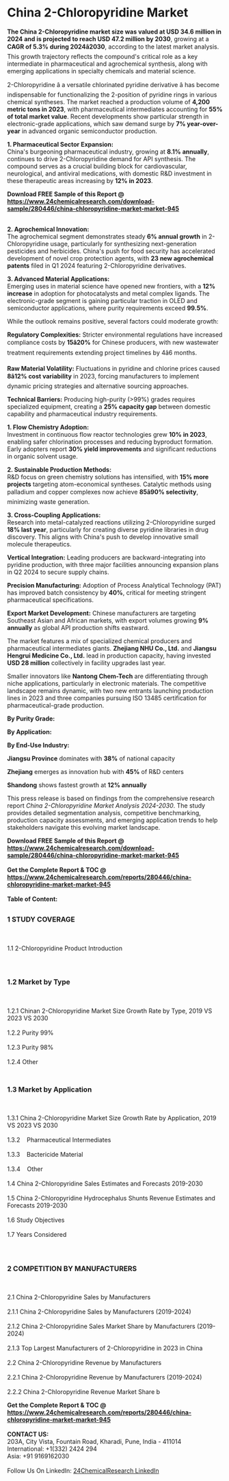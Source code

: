 <h1>China 2-Chloropyridine Market</h1><p><strong>The China 2-Chloropyridine market size was valued at USD 34.6 million in 2024 and is projected to reach USD 47.2 million by 2030</strong>, growing at a <strong>CAGR of 5.3% during 2024â2030</strong>, according to the latest market analysis. This growth trajectory reflects the compound's critical role as a key intermediate in pharmaceutical and agrochemical synthesis, along with emerging applications in specialty chemicals and material science.</p><p>2-Chloropyridine â a versatile chlorinated pyridine derivative â has become indispensable for functionalizing the 2-position of pyridine rings in various chemical syntheses. The market reached a production volume of <strong>4,200 metric tons in 2023</strong>, with pharmaceutical intermediates accounting for <strong>55% of total market value</strong>. Recent developments show particular strength in electronic-grade applications, which saw demand surge by <strong>7% year-over-year</strong> in advanced organic semiconductor production.</p><p><strong>1. Pharmaceutical Sector Expansion:</strong><br>
China's burgeoning pharmaceutical industry, growing at <strong>8.1% annually</strong>, continues to drive 2-Chloropyridine demand for API synthesis. The compound serves as a crucial building block for cardiovascular, neurological, and antiviral medications, with domestic R&amp;D investment in these therapeutic areas increasing by <strong>12% in 2023</strong>.</p><div><b>Download FREE Sample of this Report @ 
            <a href="https://www.24chemicalresearch.com/download-sample/280446/china-chloropyridine-market-market-945">
            https://www.24chemicalresearch.com/download-sample/280446/china-chloropyridine-market-market-945</a></b></div><br><p><strong>2. Agrochemical Innovation:</strong><br>
The agrochemical segment demonstrates steady <strong>6% annual growth</strong> in 2-Chloropyridine usage, particularly for synthesizing next-generation pesticides and herbicides. China's push for food security has accelerated development of novel crop protection agents, with <strong>23 new agrochemical patents</strong> filed in Q1 2024 featuring 2-Chloropyridine derivatives.</p><p><strong>3. Advanced Material Applications:</strong><br>
Emerging uses in material science have opened new frontiers, with a <strong>12% increase</strong> in adoption for photocatalysts and metal complex ligands. The electronic-grade segment is gaining particular traction in OLED and semiconductor applications, where purity requirements exceed <strong>99.5%</strong>.</p><p>While the outlook remains positive, several factors could moderate growth:</p><p><strong>Regulatory Complexities:</strong> Stricter environmental regulations have increased compliance costs by <strong>15â20%</strong> for Chinese producers, with new wastewater treatment requirements extending project timelines by 4â6 months.</p><p><strong>Raw Material Volatility:</strong> Fluctuations in pyridine and chlorine prices caused <strong>8â12% cost variability</strong> in 2023, forcing manufacturers to implement dynamic pricing strategies and alternative sourcing approaches.</p><p><strong>Technical Barriers:</strong> Producing high-purity (&gt;99%) grades requires specialized equipment, creating a <strong>25% capacity gap</strong> between domestic capability and pharmaceutical industry requirements.</p><p><strong>1. Flow Chemistry Adoption:</strong><br>
Investment in continuous flow reactor technologies grew <strong>10% in 2023</strong>, enabling safer chlorination processes and reducing byproduct formation. Early adopters report <strong>30% yield improvements</strong> and significant reductions in organic solvent usage.</p><p><strong>2. Sustainable Production Methods:</strong><br>
R&amp;D focus on green chemistry solutions has intensified, with <strong>15% more projects</strong> targeting atom-economical syntheses. Catalytic methods using palladium and copper complexes now achieve <strong>85â90% selectivity</strong>, minimizing waste generation.</p><p><strong>3. Cross-Coupling Applications:</strong><br>
Research into metal-catalyzed reactions utilizing 2-Chloropyridine surged <strong>18% last year</strong>, particularly for creating diverse pyridine libraries in drug discovery. This aligns with China's push to develop innovative small molecule therapeutics.</p><p><strong>Vertical Integration:</strong> Leading producers are backward-integrating into pyridine production, with three major facilities announcing expansion plans in Q2 2024 to secure supply chains.</p><p><strong>Precision Manufacturing:</strong> Adoption of Process Analytical Technology (PAT) has improved batch consistency by <strong>40%</strong>, critical for meeting stringent pharmaceutical specifications.</p><p><strong>Export Market Development:</strong> Chinese manufacturers are targeting Southeast Asian and African markets, with export volumes growing <strong>9% annually</strong> as global API production shifts eastward.</p><p>The market features a mix of specialized chemical producers and pharmaceutical intermediates giants. <strong>Zhejiang NHU Co., Ltd.</strong> and <strong>Jiangsu Hengrui Medicine Co., Ltd.</strong> lead in production capacity, having invested <strong>USD 28 million</strong> collectively in facility upgrades last year.</p><p>Smaller innovators like <strong>Nantong Chem-Tech</strong> are differentiating through niche applications, particularly in electronic materials. The competitive landscape remains dynamic, with two new entrants launching production lines in 2023 and three companies pursuing ISO 13485 certification for pharmaceutical-grade production.</p><p><strong>By Purity Grade:</strong></p><p><strong>By Application:</strong></p><p><strong>By End-Use Industry:</strong></p><p><strong>Jiangsu Province</strong> dominates with <strong>38%</strong> of national capacity</p><p><strong>Zhejiang</strong> emerges as innovation hub with <strong>45%</strong> of R&amp;D centers</p><p><strong>Shandong</strong> shows fastest growth at <strong>12% annually</strong></p><p>This press release is based on findings from the comprehensive research report <em>China 2-Chloropyridine Market Analysis 2024-2030</em>. The study provides detailed segmentation analysis, competitive benchmarking, production capacity assessments, and emerging application trends to help stakeholders navigate this evolving market landscape.</p><div><b>Download FREE Sample of this Report @ 
            <a href="https://www.24chemicalresearch.com/download-sample/280446/china-chloropyridine-market-market-945">
            https://www.24chemicalresearch.com/download-sample/280446/china-chloropyridine-market-market-945</a></b></div><br><div><b>Get the Complete Report & TOC @ 
            <a href="https://www.24chemicalresearch.com/reports/280446/china-chloropyridine-market-market-945">
            https://www.24chemicalresearch.com/reports/280446/china-chloropyridine-market-market-945</a></b></div><br>
            <b>Table of Content:</b><p><h2><span style="font-size:16px"><strong>1 STUDY COVERAGE</strong></span></h2><br />
<p>1.1 2-Chloropyridine Product Introduction</p><br />
<h2><span style="font-size:16px"><strong>1.2 Market by Type</strong></span></h2><br />
<p>1.2.1 Chinan 2-Chloropyridine Market Size Growth Rate by Type, 2019 VS 2023 VS 2030<br /><br />
1.2.2 Purity 99%&nbsp;&nbsp; &nbsp;<br /><br />
1.2.3 Purity 98%<br /><br />
1.2.4 Other<br /><br />
<h2><span style="font-size:16px"><strong>1.3 Market by Application</strong></span></h2><br />
<p>1.3.1 China 2-Chloropyridine Market Size Growth Rate by Application, 2019 VS 2023 VS 2030<br /><br />
1.3.2&nbsp;&nbsp; &nbsp;Pharmaceutical Intermediates<br /><br />
1.3.3&nbsp;&nbsp; &nbsp;Bactericide Material<br /><br />
1.3.4&nbsp;&nbsp; &nbsp;Other<br /><br />
1.4 China 2-Chloropyridine Sales Estimates and Forecasts 2019-2030<br /><br />
1.5 China 2-Chloropyridine Hydrocephalus Shunts Revenue Estimates and Forecasts 2019-2030<br /><br />
1.6 Study Objectives<br /><br />
1.7 Years Considered</p><br />
<h2><span style="font-size:16px"><strong>2 COMPETITION BY MANUFACTURERS</strong></span></h2><br />
<p>2.1 China 2-Chloropyridine Sales by Manufacturers<br /><br />
2.1.1 China 2-Chloropyridine Sales by Manufacturers (2019-2024)<br /><br />
2.1.2 China 2-Chloropyridine Sales Market Share by Manufacturers (2019-2024)<br /><br />
2.1.3 Top Largest Manufacturers of 2-Chloropyridine in 2023 in China<br /><br />
2.2 China 2-Chloropyridine Revenue by Manufacturers<br /><br />
2.2.1 China 2-Chloropyridine Revenue by Manufacturers (2019-2024)<br /><br />
2.2.2 China 2-Chloropyridine Revenue Market Share b</p><div><b>Get the Complete Report & TOC @ 
            <a href="https://www.24chemicalresearch.com/reports/280446/china-chloropyridine-market-market-945">
            https://www.24chemicalresearch.com/reports/280446/china-chloropyridine-market-market-945</a></b></div><br><b>CONTACT US:</b><br>
            203A, City Vista, Fountain Road, Kharadi, Pune, India - 411014<br>
            International: +1(332) 2424 294<br>
            Asia: +91 9169162030 <br><br>
            Follow Us On LinkedIn: <a href="https://www.linkedin.com/company/24chemicalresearch/">24ChemicalResearch LinkedIn</a>